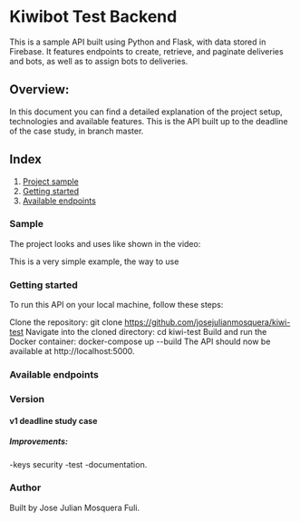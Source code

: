 # Kiwibot Test Backend

This is a sample API built using Python and Flask, with data stored in Firebase. It features endpoints to create, retrieve, and paginate deliveries and bots, as well as to assign bots to deliveries.

## Overview:

In this document you can find a detailed explanation of the project setup, technologies and available features.
This is the API built up to the deadline of the case study, in branch master.

## Index

1. [ Project sample ](#sample)
2. [ Getting started ](#getting-started)
3. [ Available endpoints ](#available-endpoints)

### Sample

The project looks and uses like shown in the video:

This is a very simple example, the way to use

### Getting started

To run this API on your local machine, follow these steps:

Clone the repository: git clone https://github.com/josejulianmosquera/kiwi-test
Navigate into the cloned directory: cd kiwi-test
Build and run the Docker container: docker-compose up --build
The API should now be available at http://localhost:5000.

### Available endpoints

### Version

#### v1 deadline study case
##### Improvements:
  -keys security
  -test 
  -documentation.


### Author

Built by Jose Julian Mosquera Fuli.
